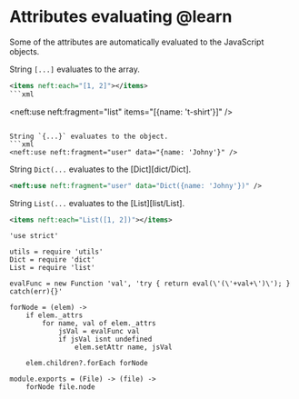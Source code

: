 Attributes evaluating @learn
============================

Some of the attributes are automatically evaluated to the JavaScript objects.

String `[...]` evaluates to the array.
```xml
<items neft:each="[1, 2]"></items>
```xml
```
<neft:use neft:fragment="list" items="[{name: 't-shirt'}]" />
```

String `{...}` evaluates to the object.
```xml
<neft:use neft:fragment="user" data="{name: 'Johny'}" />
```

String `Dict(...` evaluates to the [Dict][dict/Dict].
```xml
<neft:use neft:fragment="user" data="Dict({name: 'Johny'})" />
```

String `List(...` evaluates to the [List][list/List].
```xml
<items neft:each="List([1, 2])"></items>
```

	'use strict'

	utils = require 'utils'
	Dict = require 'dict'
	List = require 'list'

	evalFunc = new Function 'val', 'try { return eval(\'(\'+val+\')\'); } catch(err){}'

	forNode = (elem) ->
		if elem._attrs
			for name, val of elem._attrs
				jsVal = evalFunc val
				if jsVal isnt undefined
					elem.setAttr name, jsVal

		elem.children?.forEach forNode

	module.exports = (File) -> (file) ->
		forNode file.node
